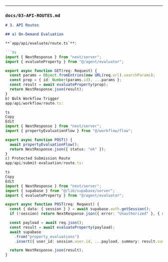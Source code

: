 ---

### `docs/03-API-ROUTES.md`

```markdown
# 3. API Routes

## a) On-Demand Evaluation

**`app/api/evaluate/route.ts`**:

```ts
import { NextResponse } from "next/server";
import { evaluateProperty } from "@/agent/evaluator";

export async function GET(req: Request) {
  const params = Object.fromEntries(new URL(req.url).searchParams);
  const prop = { id: Number(params.id), ...params };
  const result = await evaluateProperty(prop);
  return NextResponse.json(result);
}
b) Bulk Workflow Trigger
app/api/workflow/route.ts:

ts
Copy
Edit
import { NextResponse } from "next/server";
import { propertyEvaluationFlow } from "@/workflow/flow";

export async function POST() {
  await propertyEvaluationFlow();
  return NextResponse.json({ status: "ok" });
}
c) Protected Submission Route
app/api/submit-evaluation/route.ts:

ts
Copy
Edit
import { NextResponse } from "next/server";
import { supabase } from "@/lib/supabase/server";
import { evaluateProperty } from "@/agent/evaluator";

export async function POST(req: Request) {
  const { data: { session } } = await supabase.auth.getSession();
  if (!session) return NextResponse.json({ error: "Unauthorized" }, { status: 401 });

  const payload = await req.json();
  const result = await evaluateProperty(payload);
  await supabase
    .from("property_evaluations")
    .insert({ user_id: session.user.id, ...payload, summary: result.summary, value: result.estimatedValue });

  return NextResponse.json(result);
}